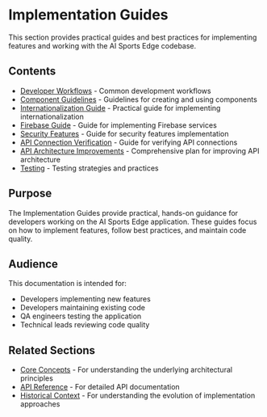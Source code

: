 # Implementation Guides

This section provides practical guides and best practices for implementing features and working with the AI Sports Edge codebase.

## Contents

- [Developer Workflows](developer-workflows.md) - Common development workflows
- [Component Guidelines](component-guidelines.md) - Guidelines for creating and using components
- [Internationalization Guide](internationalization-guide.md) - Practical guide for implementing internationalization
- [Firebase Guide](firebase-guide.md) - Guide for implementing Firebase services
- [Security Features](security-features.md) - Guide for security features implementation
- [API Connection Verification](api-connection-verification.md) - Guide for verifying API connections
- [API Architecture Improvements](api-architecture-improvements.md) - Comprehensive plan for improving API architecture
- [Testing](testing.md) - Testing strategies and practices

## Purpose

The Implementation Guides provide practical, hands-on guidance for developers working on the AI Sports Edge application. These guides focus on how to implement features, follow best practices, and maintain code quality.

## Audience

This documentation is intended for:

- Developers implementing new features
- Developers maintaining existing code
- QA engineers testing the application
- Technical leads reviewing code quality

## Related Sections

- [Core Concepts](../core-concepts/README.md) - For understanding the underlying architectural principles
- [API Reference](../api-reference/README.md) - For detailed API documentation
- [Historical Context](../historical-context/README.md) - For understanding the evolution of implementation approaches
